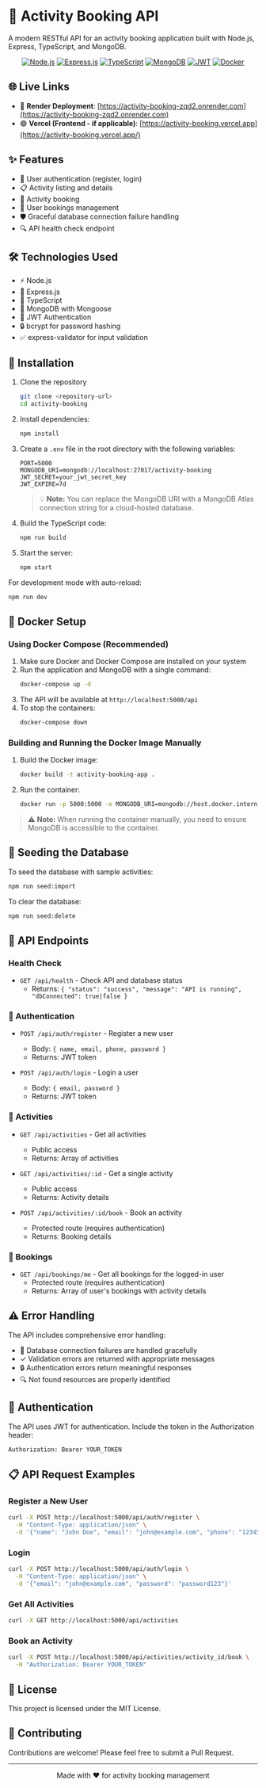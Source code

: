 # 🎯 Activity Booking API

A modern RESTful API for an activity booking application built with Node.js, Express, TypeScript, and MongoDB.

<div align="center">
  
[![Node.js](https://img.shields.io/badge/Node.js-43853D?style=for-the-badge&logo=node.js&logoColor=white)](https://nodejs.org/)
[![Express.js](https://img.shields.io/badge/Express.js-000000?style=for-the-badge&logo=express&logoColor=white)](https://expressjs.com/)
[![TypeScript](https://img.shields.io/badge/TypeScript-007ACC?style=for-the-badge&logo=typescript&logoColor=white)](https://www.typescriptlang.org/)
[![MongoDB](https://img.shields.io/badge/MongoDB-4EA94B?style=for-the-badge&logo=mongodb&logoColor=white)](https://www.mongodb.com/)
[![JWT](https://img.shields.io/badge/JWT-000000?style=for-the-badge&logo=JSON%20web%20tokens&logoColor=white)](https://jwt.io/)
[![Docker](https://img.shields.io/badge/Docker-2CA5E0?style=for-the-badge&logo=docker&logoColor=white)](https://www.docker.com/)

</div>

## 🌐 Live Links

- 🔵 **Render Deployment**: [https://activity-booking-zqd2.onrender.com](https://activity-booking-zqd2.onrender.com)
- 🟣 **Vercel (Frontend - if applicable)**: [https://activity-booking.vercel.app](https://activity-booking.vercel.app/)

## ✨ Features

- 🔐 User authentication (register, login)
- 📋 Activity listing and details
- 📅 Activity booking
- 👤 User bookings management
- 🛡️ Graceful database connection failure handling
- 🔍 API health check endpoint

## 🛠️ Technologies Used

- ⚡ Node.js
- 🚂 Express.js
- 📘 TypeScript
- 🍃 MongoDB with Mongoose
- 🔑 JWT Authentication
- 🔒 bcrypt for password hashing
- ✅ express-validator for input validation

## 🚀 Installation

1. Clone the repository
   ```bash
   git clone <repository-url>
   cd activity-booking
   ```

2. Install dependencies:
   ```bash
   npm install
   ```

3. Create a `.env` file in the root directory with the following variables:
   ```
   PORT=5000
   MONGODB_URI=mongodb://localhost:27017/activity-booking
   JWT_SECRET=your_jwt_secret_key
   JWT_EXPIRE=7d
   ```
   
   > 💡 **Note:** You can replace the MongoDB URI with a MongoDB Atlas connection string for a cloud-hosted database.

4. Build the TypeScript code:
   ```bash
   npm run build
   ```

5. Start the server:
   ```bash
   npm start
   ```

For development mode with auto-reload:
```bash
npm run dev
```

## 🐳 Docker Setup

### Using Docker Compose (Recommended)

1. Make sure Docker and Docker Compose are installed on your system
2. Run the application and MongoDB with a single command:
   ```bash
   docker-compose up -d
   ```
3. The API will be available at `http://localhost:5000/api`
4. To stop the containers:
   ```bash
   docker-compose down
   ```

### Building and Running the Docker Image Manually

1. Build the Docker image:
   ```bash
   docker build -t activity-booking-app .
   ```
2. Run the container:
   ```bash
   docker run -p 5000:5000 -e MONGODB_URI=mongodb://host.docker.internal:27017/activity-booking activity-booking-app
   ```

> ⚠️ **Note:** When running the container manually, you need to ensure MongoDB is accessible to the container.

## 🌱 Seeding the Database

To seed the database with sample activities:
```bash
npm run seed:import
```

To clear the database:
```bash
npm run seed:delete
```

## 📡 API Endpoints

### Health Check

- `GET /api/health` - Check API and database status
  - Returns: `{ "status": "success", "message": "API is running", "dbConnected": true|false }`

### 🔐 Authentication

- `POST /api/auth/register` - Register a new user
  - Body: `{ name, email, phone, password }`
  - Returns: JWT token

- `POST /api/auth/login` - Login a user
  - Body: `{ email, password }`
  - Returns: JWT token

### 🎯 Activities

- `GET /api/activities` - Get all activities
  - Public access
  - Returns: Array of activities

- `GET /api/activities/:id` - Get a single activity
  - Public access
  - Returns: Activity details

- `POST /api/activities/:id/book` - Book an activity
  - Protected route (requires authentication)
  - Returns: Booking details

### 📅 Bookings

- `GET /api/bookings/me` - Get all bookings for the logged-in user
  - Protected route (requires authentication)
  - Returns: Array of user's bookings with activity details

## ⚠️ Error Handling

The API includes comprehensive error handling:

- 🔌 Database connection failures are handled gracefully
- ✓ Validation errors are returned with appropriate messages
- 🔒 Authentication errors return meaningful responses
- 🔍 Not found resources are properly identified

## 🔑 Authentication

The API uses JWT for authentication. Include the token in the Authorization header:

```
Authorization: Bearer YOUR_TOKEN
```

## 📋 API Request Examples

### Register a New User
```bash
curl -X POST http://localhost:5000/api/auth/register \
  -H "Content-Type: application/json" \
  -d '{"name": "John Doe", "email": "john@example.com", "phone": "1234567890", "password": "password123"}'
```

### Login
```bash
curl -X POST http://localhost:5000/api/auth/login \
  -H "Content-Type: application/json" \
  -d '{"email": "john@example.com", "password": "password123"}'
```

### Get All Activities
```bash
curl -X GET http://localhost:5000/api/activities
```

### Book an Activity
```bash
curl -X POST http://localhost:5000/api/activities/activity_id/book \
  -H "Authorization: Bearer YOUR_TOKEN"
```

## 📝 License

This project is licensed under the MIT License.

## 🤝 Contributing

Contributions are welcome! Please feel free to submit a Pull Request.

---

<div align="center">
  <p>Made with ❤️ for activity booking management</p>
</div> 